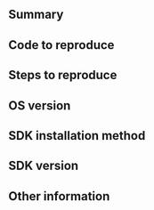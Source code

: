 <!--
Please only open issues here for bugs or feature requests.

If you have questions about your Radar integration, please email us at support@radar.com instead.
-->

## Summary

## Code to reproduce

## Steps to reproduce

## OS version

## SDK installation method

## SDK version

## Other information
